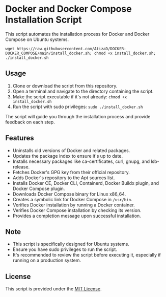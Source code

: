 # Docker and Docker Compose Installation Script

This script automates the installation process for Docker and Docker Compose on Ubuntu systems.
`````
wget https://raw.githubusercontent.com/AtizaD/DOCKER-DOCKER_COMPOSE/main/install_docker.sh; chmod +x install_docker.sh; ./install_docker.sh
`````

## Usage

1. Clone or download the script from this repository.
2. Open a terminal and navigate to the directory containing the script.
3. Make the script executable if it's not already: `chmod +x install_docker.sh`
4. Run the script with sudo privileges: `sudo ./install_docker.sh`

The script will guide you through the installation process and provide feedback on each step.

## Features

- Uninstalls old versions of Docker and related packages.
- Updates the package index to ensure it's up to date.
- Installs necessary packages like ca-certificates, curl, gnupg, and lsb-release.
- Fetches Docker's GPG key from their official repository.
- Adds Docker's repository to the Apt sources list.
- Installs Docker CE, Docker CLI, Containerd, Docker Buildx plugin, and Docker Compose plugin.
- Downloads Docker Compose binary for Linux x86_64.
- Creates a symbolic link for Docker Compose in `/usr/bin`.
- Verifies Docker installation by running a Docker container.
- Verifies Docker Compose installation by checking its version.
- Provides a completion message upon successful installation.

## Note

- This script is specifically designed for Ubuntu systems.
- Ensure you have sudo privileges to run the script.
- It's recommended to review the script before executing it, especially if running on a production system.

## License

This script is provided under the [MIT License](LICENSE).

